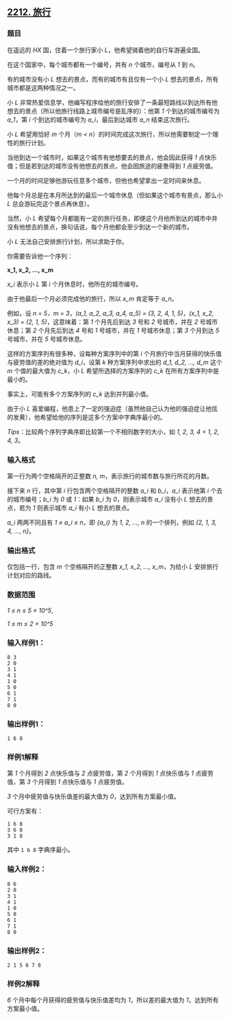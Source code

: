 ## [2212. 旅行](https://www.acwing.com/problem/content/2214/)

### 题目

在遥远的 *HX* 国，住着一个旅行家小 *L*，他希望骑着他的自行车游遍全国。

在这个国家中，每个城市都有一个编号，共有 *n* 个城市，编号从 *1* 到 *n*。

有的城市没有小 *L* 想去的景点，而有的城市有且仅有一个小 *L* 想去的景点，所有城市都是这两种情况之一。

小 *L* 非常热爱信息学，他编写程序给他的旅行安排了一条最短路线以到达所有他想去的景点（所以他旅行线路上城市编号是乱序的）：他第 *1* 个到达的城市编号为 *a_1*，第 *i* 个到达的城市编号为 *a_i*，最后到达城市 *a_n* 结束这次旅行。

小 *L* 希望用恰好 *m* 个月（*m < n*）的时间完成这次旅行，所以他需要制定一个理性的旅行计划。

当他到达一个城市时，如果这个城市有他想要去的景点，他会因此获得 *1* 点快乐值；但是若到达的城市没有他想去的景点，他会因旅途的疲惫得到 *1* 点疲劳值。

一个月的时间足够他游玩任意多个城市，但他也希望拿出一定时间来休息。

他每个月总是在本月所达到的最后一个城市休息（但如果这个城市有景点，那么小 *L* 总会游玩完这个景点再休息）。

当然，小 *L* 希望每个月都能有一定的旅行任务，即便这个月他所到达的城市中并没有他想去的景点，换句话说，每个月他都会至少到达一个新的城市。

小 *L* 无法自己安排旅行计划，所以求助于你。

你需要告诉他一个序列：

**x_1, x_2, …, x_m**

*x_i* 表示小 *L* 第 *i* 个月休息时，他所在的城市编号。

由于他最后一个月必须完成他的旅行，所以 *x_m* 肯定等于 *a_n*。

例如，设 *n = 5，m = 3*，*(a_1, a_2, a_3, a_4, a_5) = (3, 2, 4, 1, 5)*，*(x_1, x_2, x_3) = (2, 1, 5)*，这意味着：第 *1* 个月先后到达 *3* 号和 *2* 号城市，并在 *2* 号城市休息；第 *2* 个月先后到达 *4* 号和 *1* 号城市，并在 *1* 号城市休息；第 *3* 个月到达 *5* 号城市，并在 *5* 号城市休息。

这样的方案序列有很多种，设每种方案序列中的第 *i* 个月旅行中当月获得的快乐值与疲劳值的差的绝对值为 *d_i*，设第 *k* 种方案序列中求出的 *d_1, d_2, …, d_m* 这个 *m* 个值的最大值为 *c_k*，小 *L* 希望所选择的方案序列的 *c_k* 在所有方案序列中是最小的。

事实上，可能有多个方案序列的 *c_k* 达到并列最小值。

由于小 *L* 喜爱编程，他患上了一定的强迫症（虽然他自己认为他的强迫症让他炫的发黄），他希望给他的序列是这多个方案中字典序最小的。

*Tips*：比较两个序列字典序即比较第一个不相同数字的大小，如 *1, 2, 3, 4 < 1, 2, 4, 3*。

### 输入格式

第一行为两个空格隔开的正整数 *n, m*，表示旅行的城市数与旅行所花的月数。

接下来 *n* 行，其中第 *i* 行包含两个空格隔开的整数 *a_i* 和 *b_i*，*a_i* 表示他第 *i* 个去的城市编号；*b_i* 为 *0* 或 *1*：如果 *b_i* 为 *0*，则表示城市 *a_i* 没有小 *L* 想去的景点，若为 *1* 则表示城市 *a_i* 有小 *L* 想去的景点。

*a_i* 两两不同且有 *1 ≤ a_i ≤ n*，即 *{a_i}* 为 *1, 2, …, n* 的一个排列，例如 *{2, 1, 3, 4, …, n}*。

### 输出格式

仅包括一行，包含 *m* 个空格隔开的正整数 *x_1, x_2, …, x_m*，为给小 *L* 安排旅行计划对应的路线。

### 数据范围

*1 ≤ n ≤ 5 × 10^5*,

*1 ≤ m ≤ 2 × 10^5*

### 输入样例1：

```
8 3
2 0
3 1
4 1
1 0
5 0
6 1
7 1
8 0
```

### 输出样例1：

```
1 6 8
```

### 样例1解释

第 *1* 个月得到 *2* 点快乐值与 *2* 点疲劳值，第 *2* 个月得到 *1* 点快乐值与 *1* 点疲劳值，第 *3* 个月得到 *1* 点快乐值与 *1* 点疲劳值。

*3* 个月中疲劳值与快乐值差的最大值为 *0*，达到所有方案最小值。

可行方案有：

```
1 6 8
3 6 8
3 1 8
```

其中 `1 6 8` 字典序最小。

### 输入样例2：

```
8 6
2 0
3 1
4 1
1 0
5 0
6 1
7 1
8 0
```

### 输出样例2：

```
2 1 5 6 7 8
```

### 样例2解释

*6* 个月中每个月获得的疲劳值与快乐值差均为 *1*，所以差的最大值为 *1*，达到所有方案最小值。
